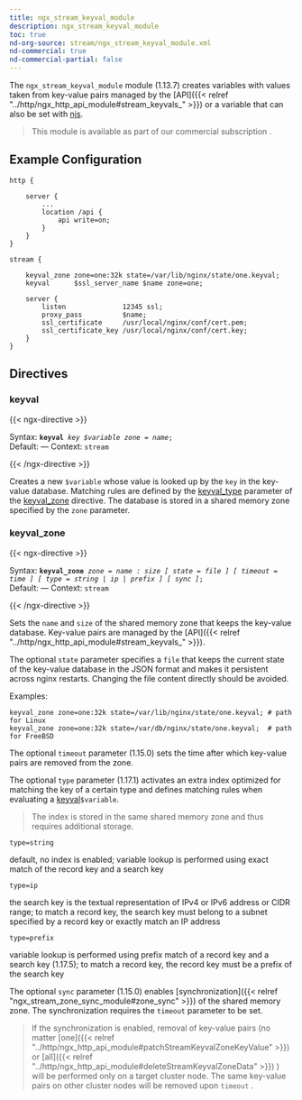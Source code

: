 ```yaml
---
title: ngx_stream_keyval_module
description: ngx_stream_keyval_module
toc: true
nd-org-source: stream/ngx_stream_keyval_module.xml
nd-commercial: true
nd-commercial-partial: false
---
```



<!--
      ********************************************************************************
      🛑 WARNING: AUTOGENERATED FILE - DO NOT EDIT 🛑 This Markdown file was
      automatically generated from the source XML documentation. Any manual
      changes made directly to this file will be overwritten. To request or
      suggest changes, please edit the source XML files instead.
      https://github.com/nginx/nginx.org/tree/main/xml/en
      ********************************************************************************
      -->


The `ngx_stream_keyval_module` module (1.13.7) creates variables
with values taken from key-value pairs managed by the
[API]({{< relref "../http/ngx_http_api_module#stream_keyvals_" >}})
or a variable that can also be set with
[njs](https://github.com/nginx/njs-examples/).

> This module is available as part of our commercial subscription .

## Example Configuration


```nginx 
http {

    server {
        ...
        location /api {
            api write=on;
        }
    }
}

stream {

    keyval_zone zone=one:32k state=/var/lib/nginx/state/one.keyval;
    keyval      $ssl_server_name $name zone=one;

    server {
        listen              12345 ssl;
        proxy_pass          $name;
        ssl_certificate     /usr/local/nginx/conf/cert.pem;
        ssl_certificate_key /usr/local/nginx/conf/cert.key;
    }
}
 ```

## Directives

### keyval

{{< ngx-directive >}}

<tr>
<th>Syntax: </th>
<td><code><strong>keyval</strong> <i>key</i> <i>$variable</i> <i>zone</i> <i>=</i> <i>name</i>;</code><br/></td>
</tr><tr>
<th>Default: </th>
<td>
      —
    </td>
</tr><tr>
<th>Context: </th>
<td><code>stream</code></td>
</tr>

{{< /ngx-directive >}}


Creates a new `$variable` whose value
is looked up by the `key` in the key-value database.
Matching rules are defined by the
[keyval_type](#keyval_type) parameter of the
[keyval_zone](#keyval_zone) directive.
The database is stored in a shared memory zone
specified by the `zone` parameter.
### keyval_zone

{{< ngx-directive >}}

<tr>
<th>Syntax: </th>
<td><code><strong>keyval_zone</strong> <i>zone</i> <i>=</i> <i>name</i> <i>:</i> <i>size</i> <i>[</i> <i>state</i> <i>=</i> <i>file</i> <i>] [</i> <i>timeout</i> <i>=</i> <i>time</i> <i>] [</i> <i>type</i> <i>=</i> <i>string</i> <i>|</i> <i>ip</i> <i>|</i> <i>prefix</i> <i>] [</i> <i>sync</i> <i>]</i>;</code><br/></td>
</tr><tr>
<th>Default: </th>
<td>
      —
    </td>
</tr><tr>
<th>Context: </th>
<td><code>stream</code></td>
</tr>

{{< /ngx-directive >}}


Sets the `name` and `size` of the shared memory zone
that keeps the key-value database.
Key-value pairs are managed by the
[API]({{< relref "../http/ngx_http_api_module#stream_keyvals_" >}}).

The optional `state` parameter specifies a `file`
that keeps the current state of the key-value database in the JSON format
and makes it persistent across nginx restarts.
Changing the file content directly should be avoided.

Examples:

```nginx 
keyval_zone zone=one:32k state=/var/lib/nginx/state/one.keyval; # path for Linux
keyval_zone zone=one:32k state=/var/db/nginx/state/one.keyval;  # path for FreeBSD
 ```


The optional `timeout` parameter (1.15.0) sets
the time after which key-value pairs are removed from the zone.

The optional `type` parameter (1.17.1) activates
an extra index optimized for matching the key of a certain type
and defines matching rules when evaluating
a [keyval](#keyval)`$variable`.

> The index is stored in the same shared memory zone and thus requires additional storage.


`type=string`


default, no index is enabled;
variable lookup is performed using exact match
of the record key and a search key


`type=ip`


the search key is the textual representation of IPv4 or IPv6 address
or CIDR range;
to match a record key, the search key must belong to a subnet
specified by a record key or exactly match an IP address


`type=prefix`


variable lookup is performed using prefix match
of a record key and a search key (1.17.5);
to match a record key, the record key must be a prefix of the search key




The optional `sync` parameter (1.15.0) enables
[synchronization]({{< relref "ngx_stream_zone_sync_module#zone_sync" >}})
of the shared memory zone.
The synchronization requires the
`timeout` parameter to be set.

> If the synchronization is enabled, removal of key-value pairs (no matter [one]({{< relref "../http/ngx_http_api_module#patchStreamKeyvalZoneKeyValue" >}}) or [all]({{< relref "../http/ngx_http_api_module#deleteStreamKeyvalZoneData" >}}) ) will be performed only on a target cluster node. The same key-value pairs on other cluster nodes will be removed upon `timeout` .

